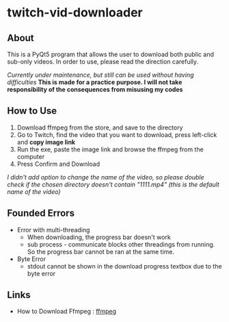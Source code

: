 # twitch-vid-downloader
About 
-------
This is a PyQt5 program that allows the user to download both public and sub-only videos.
In order to use, please read the direction carefully.

*Currently under maintenance, but still can be used without having difficulties*
**This is made for a practice purpose. I will not take responsibility of the consequences from misusing my codes**

How to Use
-------------
1. Download ffmpeg from the store, and save to the directory
2. Go to Twitch, find the video that you want to download, press left-click and **copy image link**
3. Run the exe, paste the image link and browse the ffmpeg from the computer
4. Press Confirm and Download

*I didn't add option to change the name of the video, so please double check if the chosen directory doesn't contain "1111.mp4" (this is the default name of the video)*

Founded Errors
------------
* Error with multi-threading
  * When downloading, the progress bar doesn't work
  * sub process - communicate blocks other threadings from running. So the progress bar cannot be ran at the same time.
* Byte Error
  * stdout cannot be shown in the download progress textbox due to the byte error

Links
---
* How to Download Ffmpeg : [ffmpeg](https://www.wikihow.com/Install-FFmpeg-on-Windows)
